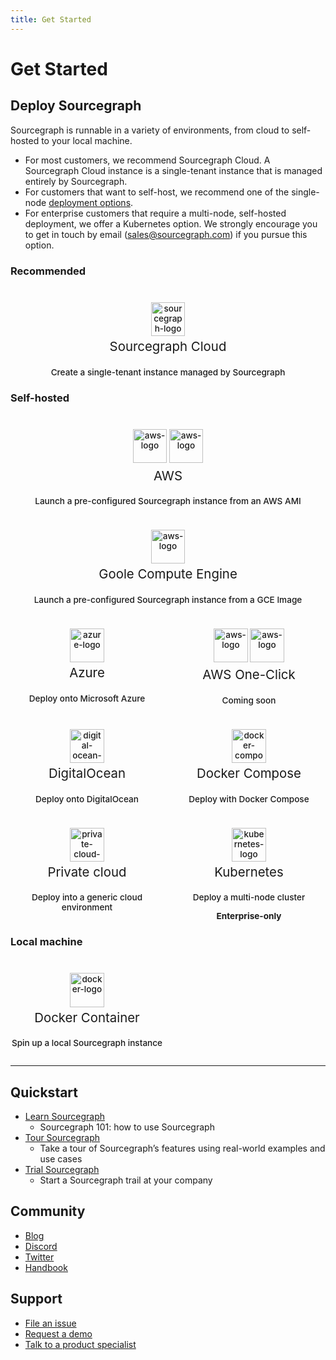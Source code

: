```yaml
---
title: Get Started
---
```


<style>
  .grid {
    display: grid;
    grid-template-columns: repeat(auto-fit, minmax(200px, 1fr));
    gap: 1em;
    margin-bottom: 1em;
  }
  .app-btn {
    font-size: 0.85rem;
    cursor: pointer;
    text-decoration: none;
    padding-top: 1.5rem !important;
    width: 100%;
    border-radius: 1em;
    border: 2px solid var(--input-focus-border);
    color: var(--text-color);
    background-color: var(--sidebar-bg);
    text-align: center;
    font-weight: 500;
    -moz-osx-font-smoothing: grayscale;
    -webkit-font-smoothing: antialiased;
  }
  .app-btn:hover {
    box-shadow: 0 0 10px var(--link-hover-color);
  }
  .app-btn > img {
    height: 4em;
  }
  .app-btn > p {
    margin-bottom: 0 !important;
  }
  .app-btn > h3 {
    font-size: 1.5em;
    font-weight: 400;
    margin-top: .2em;
    margin-bottom: 1em;
  }
</style>

# Get Started

## Deploy Sourcegraph

Sourcegraph is runnable in a variety of environments, from cloud to self-hosted to your local machine.

- For most customers, we recommend Sourcegraph Cloud. A Sourcegraph Cloud instance is a single-tenant instance that is managed entirely by Sourcegraph.
- For customers that want to self-host, we recommend one of the single-node [deployment options](admin/deploy/index.md).
- For enterprise customers that require a multi-node, self-hosted deployment, we offer a Kubernetes option. We strongly encourage you to get in touch by email (sales@sourcegraph.com) if you pursue this option.

### Recommended

<div class="grid">
  <!-- Sourcegraph Cloud -->
  <a class="app-btn btn" href="/cloud">
			<img alt="sourcegraph-logo" src="https://handbook.sourcegraph.com/departments/engineering/design/brand_guidelines/logo/versions/Sourcegraph_Logomark_Color.svg"/>
			<h3>Sourcegraph Cloud</h3>
		  <p>Create a single-tenant instance managed by Sourcegraph</p>
  </a>
</div>

### Self-hosted

<div class="grid">
  <!-- AWS AMI-->
  <a class="app-btn btn" href="/admin/deploy/machine-images/aws-ami">
    <img alt="aws-logo" src="/assets/other-logos/aws-light.svg" class="theme-light-only" />
    <img alt="aws-logo" src="/assets/other-logos/aws-dark.svg" class="theme-dark-only" />
    <h3>AWS</h3>
    <p>Launch a pre-configured Sourcegraph instance from an AWS AMI</p>
  </a>
</div>
<div class="grid">
  <!-- GCE Images-->
  <a class="app-btn btn" href="/admin/deploy/images/gce">
    <img alt="aws-logo" src="https://storage.googleapis.com/sourcegraph-resource-estimator/assets/googlecloud.png" />
    <h3>Goole Compute Engine</h3>
    <p>Launch a pre-configured Sourcegraph instance from a GCE Image</p>
  </a>
</div>
<div class="grid">
  <!-- Azure -->
  <a class="app-btn btn" href="/admin/deploy/docker-compose/azure">
    <img alt="azure-logo" src="https://storage.googleapis.com/sourcegraph-resource-estimator/assets/azure.png"/>
    <h3>Azure</h3>
    <p>Deploy onto Microsoft Azure</p>
  </a>
  <!-- AWS One Click-->
  <a class="app-btn btn" href="/admin/deploy/docker-compose/aws-oneclick">
    <img alt="aws-logo" src="/assets/other-logos/aws-light.svg" class="theme-light-only" />
    <img alt="aws-logo" src="/assets/other-logos/aws-dark.svg" class="theme-dark-only" />
    <h3>AWS One-Click</h3>
    <span class="badge badge-warning">Coming soon</span> 
    <!-- <p>Deploy onto AWS in one click</p> -->
  </a>
  <!-- Digital Ocean -->
  <a class="app-btn btn" href="/admin/deploy/docker-compose/digitalocean">
    <img alt="digital-ocean-logo" src="https://storage.googleapis.com/sourcegraph-resource-estimator/assets/DigitalOcean.png"/>
    <h3>DigitalOcean</h3>
    <p>Deploy onto DigitalOcean</p>
  </a>
  <!-- Docker Compose -->
  <a class="app-btn btn" href="/admin/deploy/docker-compose">
    <img alt="docker-compose-logo" src="https://storage.googleapis.com/sourcegraph-resource-estimator/assets/Docker.png"/>
    <h3>Docker Compose</h3>
    <p>Deploy with Docker Compose</p>
  </a>
  <!-- Others -->
  <a class="app-btn btn" href="/admin/deploy">
    <img alt="private-cloud-logo" src="https://storage.googleapis.com/sourcegraph-resource-estimator/assets/cloud.png"/>
    <h3>Private cloud</h3>
    <p>Deploy into a generic cloud environment</p>
  </a>
  <!-- Kubernetes -->
  <a class="app-btn btn" href="/admin/deploy/kubernetes">
    <img alt="kubernetes-logo" src="https://storage.googleapis.com/sourcegraph-resource-estimator/assets/kubernetes.png"/>
    <h3>Kubernetes</h3>
	  <p>Deploy a multi-node cluster</p>
    <p><strong>Enterprise-only</strong></p>
  </a>
</div>

### Local machine

<div class="grid">
  <a class="app-btn btn" href="/admin/deploy/docker-single-container">
    <img alt="docker-logo" src="https://storage.googleapis.com/sourcegraph-resource-estimator/assets/Docker.png"/>
    <h3>Docker Container</h3>
    <p>Spin up a local Sourcegraph instance</p>
  </a>
  <div></div><div></div>
</div>

---

## Quickstart

- [Learn Sourcegraph](getting-started/index.md)
  - Sourcegraph 101: how to use Sourcegraph
- [Tour Sourcegraph](getting-started/tour.md)
  - Take a tour of Sourcegraph’s features using real-world examples and use cases
- [Trial Sourcegraph](adopt/trial/index.md)
  - Start a Sourcegraph trail at your company

## Community

- [Blog](https://about.sourcegraph.com/blog/)
- [Discord](https://discord.gg/s2qDtYGnAE)
- [Twitter](https://twitter.com/sourcegraph)
- [Handbook](https://handbook.sourcegraph.com/)

## Support

- [File an issue](https://github.com/sourcegraph/sourcegraph/issues/new?&title=Improve+Sourcegraph+quickstart+guide)
- [Request a demo](https://about.sourcegraph.com/demo)
- [Talk to a product specialist](https://about.sourcegraph.com/contact/request-info/)
